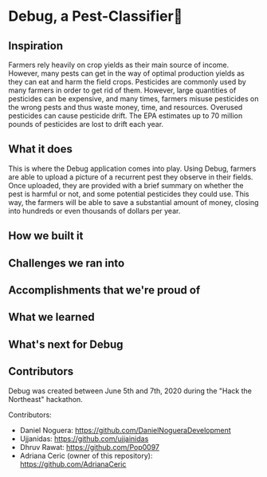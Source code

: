 # Debug, a Pest-Classifier🐞
## Inspiration
Farmers rely heavily on crop yields as their main source of income. However, many pests can get in the way of optimal production yields as they can eat and harm the field crops. Pesticides are commonly used by many farmers in order to get rid of them. However, large quantities of pesticides can be expensive, and many times, farmers misuse pesticides on the wrong pests and thus waste money, time, and resources. Overused pesticides can cause pesticide drift. The EPA estimates up to 70 million pounds of pesticides are lost to drift each year.

## What it does
This is where the Debug application comes into play. Using Debug, farmers are able to upload a picture of a recurrent pest they observe in their fields. Once uploaded, they are provided with a brief summary on whether the pest is harmful or not, and some potential pesticides they could use. This way, the farmers will be able to save a substantial amount of money, closing into hundreds or even thousands of dollars per year. 

## How we built it

## Challenges we ran into

## Accomplishments that we're proud of

## What we learned

## What's next for Debug

## Contributors
Debug was created between June 5th and 7th, 2020 during the "Hack the Northeast" hackathon. 

Contributors: 
- Daniel Noguera: https://github.com/DanielNogueraDevelopment
- Ujjanidas: https://github.com/ujjainidas
- Dhruv Rawat: https://github.com/Pop0097
- Adriana Ceric (owner of this repository): https://github.com/AdrianaCeric
